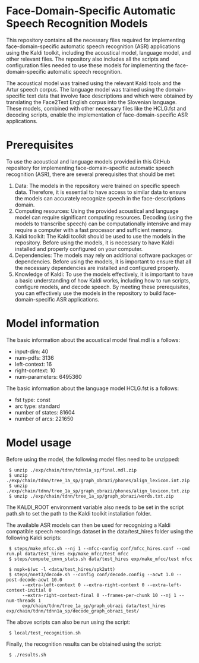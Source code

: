 # Face-Domain-Specific Automatic Speech Recognition Models

This repository contains all the necessary files required for implementing face-domain-specific automatic speech recognition (ASR) applications using the Kaldi toolkit, including the acoustical model, language model, and other relevant files. The repository also includes all the scripts and configuration files needed to use these models for implementing the face-domain-specific automatic speech recognition.

The acoustical model was trained using the relevant Kaldi tools and the Artur speech corpus. The language model was trained using the domain-specific text data that involve face descriptions and which were obtained by translating the Face2Text English corpus into the Slovenian language. These models, combined with other necessary files like the HCLG.fst and decoding scripts, enable the implementation of face-domain-specific ASR applications.

# Prerequisites

To use the acoustical and language models provided in this GitHub repository for implementing face-domain-specific automatic speech recognition (ASR), there are several prerequisites that should be met:
1.  Data: The models in the repository were trained on specific speech data. Therefore, it is essential to have access to similar data to ensure the models can accurately recognize speech in the face-descriptions domain.
2.  Computing resources: Using the provided acoustical and language model can require significant computing resources. Decoding (using the models to transcribe speech) can be computationally intensive and may require a computer with a fast processor and sufficient memory.
3.  Kaldi toolkit: The Kaldi toolkit should be used to use the models in the repository. Before using the models, it is necessary to have Kaldi installed and properly configured on your computer.
4.  Dependencies: The models may rely on additional software packages or dependencies. Before using the models, it is important to ensure that all the necessary dependencies are installed and configured properly.
5.  Knowledge of Kaldi: To use the models effectively, it is important to have a basic understanding of how Kaldi works, including how to run scripts, configure models, and decode speech.
By meeting these prerequisites, you can effectively use the models in the repository to build face-domain-specific ASR applications.

# Model information

The basic information about the acoustical model final.mdl is a follows:

- input-dim: 40  
- num-pdfs: 3136  
- left-context: 16  
- right-context: 10  
- num-parameters: 6495360  

The basic information about the language model HCLG.fst is a follows:

- fst type: const  
- arc type: standard  
- number of states: 81604  
- number of arcs: 221650  

# Model usage
Before using the model, the following model files need to be unzipped:

     $ unzip ./exp/chain/tdnn/tdnn1a_sp/final.mdl.zip   
     $ unzip ./exp/chain/tdnn/tree_1a_sp/graph_obrazi/phones/align_lexicon.int.zip   
     $ unzip ./exp/chain/tdnn/tree_1a_sp/graph_obrazi/phones/align_lexicon.txt.zip   
     $ unzip ./exp/chain/tdnn/tree_1a_sp/graph_obrazi/words.txt.zip   

The KALDI_ROOT environment variable also needs to be set in the script path.sh to set the path to the Kaldi toolkit installation folder.

The available ASR models can then be used for recognizing a Kaldi compatible speech recordings dataset in the data/test_hires folder using the following Kaldi scripts:

     $ steps/make_mfcc.sh --nj 1 --mfcc-config conf/mfcc_hires.conf --cmd run.pl data/test_hires exp/make_mfcc/test mfcc  
     $ steps/compute_cmvn_stats.sh data/test_hires exp/make_mfcc/test mfcc  

     $ nspk=$(wc -l <data/test_hires/spk2utt)  
     $ steps/nnet3/decode.sh --config conf/decode.config --acwt 1.0 --post-decode-acwt 10.0   
          --extra-left-context 0 --extra-right-context 0 --extra-left-context-initial 0   
          --extra-right-context-final 0 --frames-per-chunk 10 --nj 1 --num-threads 1   
          exp/chain/tdnn/tree_1a_sp/graph_obrazi data/test_hires exp/chain/tdnn/tdnn1a_sp/decode_graph_obrazi_test/  
   
The above scripts can also be run using the script:

     $ local/test_recognition.sh
     
Finally, the recognition results can be obtained using the script:

     $ ./results.sh  
